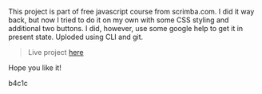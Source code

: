 This project is part of free javascript course from scrimba.com.
I did it way back, but now I tried to do it on my own with some CSS styling and additional two buttons.
I did, however, use some google help to get it in present state.
Uploded using CLI and git.

> Live project [here](https://b4c1c.github.io/calculator-javascript/)

Hope you like it!

b4c1c

